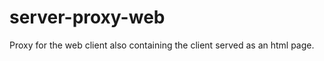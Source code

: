 server-proxy-web
================

Proxy for the web client also containing the client served as an html page.
